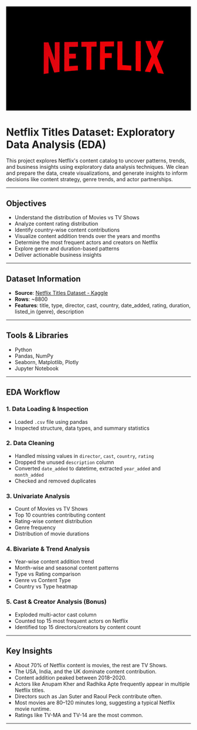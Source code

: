 ![Banner](https://github.com/Vaibhavsingh2499/EDA-Projects/blob/main/Netflix.jpg)
#  Netflix Titles Dataset: Exploratory Data Analysis (EDA)
This project explores Netflix's content catalog to uncover patterns, trends, and business insights using exploratory data analysis techniques. We clean and prepare the data, create visualizations, and generate insights to inform decisions like content strategy, genre trends, and actor partnerships.

---

##  Objectives

- Understand the distribution of Movies vs TV Shows
- Analyze content rating distribution
- Identify country-wise content contributions
- Visualize content addition trends over the years and months
- Determine the most frequent actors and creators on Netflix
- Explore genre and duration-based patterns
- Deliver actionable business insights

---

##  Dataset Information

- **Source**: [Netflix Titles Dataset - Kaggle](https://www.kaggle.com/datasets/shivamb/netflix-shows)
- **Rows**: ~8800
- **Features**: title, type, director, cast, country, date_added, rating, duration, listed_in (genre), description

---

##  Tools & Libraries

- Python
- Pandas, NumPy
- Seaborn, Matplotlib, Plotly
- Jupyter Notebook

---

##  EDA Workflow

### 1.  Data Loading & Inspection
- Loaded `.csv` file using pandas
- Inspected structure, data types, and summary statistics

### 2.  Data Cleaning
- Handled missing values in `director`, `cast`, `country`, `rating`
- Dropped the unused `description` column
- Converted `date_added` to datetime, extracted `year_added` and `month_added`
- Checked and removed duplicates

### 3.  Univariate Analysis
- Count of Movies vs TV Shows
- Top 10 countries contributing content
- Rating-wise content distribution
- Genre frequency
- Distribution of movie durations

### 4.  Bivariate & Trend Analysis
- Year-wise content addition trend
- Month-wise and seasonal content patterns
- Type vs Rating comparison
- Genre vs Content Type
- Country vs Type heatmap

### 5.  Cast & Creator Analysis (Bonus)
- Exploded multi-actor cast column
- Counted top 15 most frequent actors on Netflix
- Identified top 15 directors/creators by content count

---

##  Key Insights

-  About 70% of Netflix content is movies, the rest are TV Shows.
-  The USA, India, and the UK dominate content contribution.
-  Content addition peaked between 2018–2020.
-  Actors like Anupam Kher and Radhika Apte frequently appear in multiple Netflix titles.
-  Directors such as Jan Suter and Raoul Peck contribute often.
-  Most movies are 80–120 minutes long, suggesting a typical Netflix movie runtime.
-  Ratings like TV-MA and TV-14 are the most common.

---
